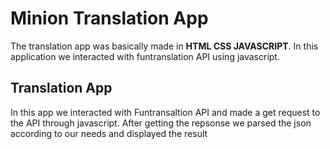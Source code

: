 # Minion Translation App

The translation app was basically made in **HTML CSS JAVASCRIPT**. In this application we interacted with funtranslation API using javascript.


## Translation App
 
 In this app we interacted with Funtransaltion API and made a get request to the API through javascript. 
 After getting the repsonse we parsed the json according to our needs and displayed the result

